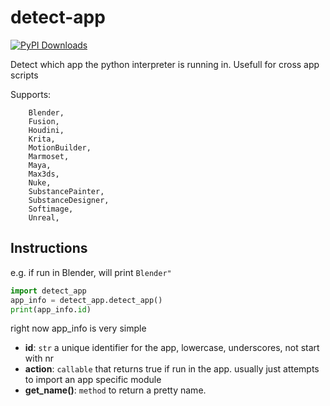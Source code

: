 # detect-app

[![PyPI Downloads](https://img.shields.io/pypi/v/detect-app?color=0)](https://pypi.org/project/detect-app/)

Detect which app the python interpreter is running in. Usefull for cross app scripts

Supports:
```
    Blender,
    Fusion,
    Houdini,
    Krita,
    MotionBuilder,
    Marmoset,
    Maya,
    Max3ds,
    Nuke,
    SubstancePainter,
    SubstanceDesigner,
    Softimage,
    Unreal,
```

## Instructions

e.g. if run in Blender, will print `Blender"`
```python
import detect_app
app_info = detect_app.detect_app()
print(app_info.id)
```
right now app_info is very simple
- **id**: `str` a unique identifier for the app, lowercase, underscores, not start with nr
- **action**: `callable` that returns true if run in the app. usually just attempts to import an app specific module
- **get_name()**: `method` to return a pretty name.
